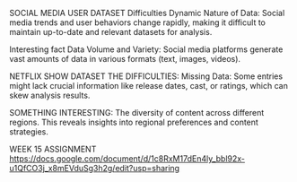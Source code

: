  SOCIAL MEDIA USER DATASET
Difficulties
Dynamic Nature of Data: Social media trends and user behaviors change rapidly, making it difficult to maintain up-to-date and relevant datasets for analysis.

Interesting fact
Data Volume and Variety: Social media platforms generate vast amounts of data in various formats (text, images, videos). 


NETFLIX SHOW DATASET
THE DIFFICULTIES:
Missing Data: Some entries might lack crucial information like release dates, cast, or ratings, which can skew analysis results.

SOMETHING INTERESTING:
The diversity of content across different regions. This reveals insights into regional preferences and content strategies.

WEEK 15 ASSIGNMENT
https://docs.google.com/document/d/1c8RxM17dEn4ly_bbl92x-u1QfCO3j_x8mEVduSg3h2g/edit?usp=sharing

